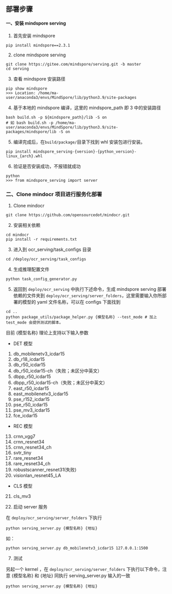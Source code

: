 ## 部署步骤

#### 一、安装 mindspore serving

1. 首先安装 mindspore

```shell
pip install mindspore==2.3.1
```

2. clone mindspore serving

```shell
git clone https://gitee.com/mindspore/serving.git -b master
cd serving
```

3. 查看 mindspore 安装路径

```shell
pip show mindspore
>>> Location: /home/ma-user/anaconda3/envs/MindSpore/lib/python3.9/site-packages
```

4. 基于本地的 mindspore 编译，这里的 mindspore_path 即 3 中的安装路径

```shell
bash build.sh -p ${mindspore_path}/lib -S on
# 如 bash build.sh -p /home/ma-user/anaconda3/envs/MindSpore/lib/python3.9/site-packages/mindspore/lib -S on
```

5. 编译完成后，在`build/package/`目录下找到 whl 安装包进行安装。

```shell
pip install mindspore_serving-{version}-{python_version}-linux_{arch}.whl
```

6. 验证是否安装成功，不报错就成功

```shell
python
>>> from mindspore_serving import server
```

### 二、Clone mindocr 项目进行服务化部署

1. Clone mindocr

```shell
git clone https://github.com/opensourcedot/mindocr.git
```

2. 安装相关依赖

```shell
cd mindocr
pip install -r requirements.txt
```

3. 进入到 ocr_serving/task_configs 目录

```shell
cd /deploy/ocr_serving/task_configs
```

4. 生成推理配置文件

```shell
python task_config_generator.py
```

5. 返回到 `deploy/ocr_serving` 中执行下述命令，生成 mindspore serving 部署依赖的文件夹到 `deploy/ocr_serving/server_folders`，这里需要输入你所部署的模型的 yaml 文件名称，可以在 configs 下面找到

``` shel
cd ..
python package_utils/package_helper.py {模型名称} --test_mode # 加上 test_mode 会提供测试的脚本。
```

目前 {模型名称} 理论上支持以下输入参数


-  DET 模型
1. db_mobilenetv3_icdar15
2. db_r18_icdar15
3. db_r50_icdar15
4. db_r50_icdar15-ch（失败；未区分中英文）
5. dbpp_r50_icdar15
6. dbpp_r50_icdar15-ch（失败；未区分中英文）
7. east_r50_icdar15
8. east_mobilenetv3_icdar15
9. pse_r152_icdar15
10. pse_r50_icdar15
11. pse_mv3_icdar15
12. fce_icdar15
-  REC 模型
13. crnn_vgg7
14. crnn_resnet34
15. crnn_resnet34_ch
16. svtr_tiny
17. rare_resnet34
18. rare_resnet34_ch
19. robustscanner_resnet31(失败)
20. visionlan_resnet45_LA
- CLS 模型
21. cls_mv3

6. 启动 server 服务

在 `deploy/ocr_serving/server_folders` 下执行

```shell
python serving_server.py {模型名称} {地址}
```

如：

```shell
python serving_server.py db_mobilenetv3_icdar15 127.0.0.1:1500
```

7. 测试

另起一个 kernel ，在 `deploy/ocr_serving/server_folders`  下执行以下命令，注意 {模型名称} 和 {地址} 同执行 serving_server.py 输入的一致

```shell
python serving_server.py {模型名称} {地址}
```
